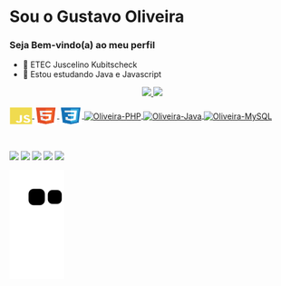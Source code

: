# Sou o Gustavo Oliveira
### Seja Bem-vindo(a) ao meu perfil 


- 🔭 ETEC Juscelino Kubitscheck
- 🌱 Estou estudando Java e Javascript

<div align="center">
  <a href="https://github.com/OliveiraGusta">
  <img  height="170em" src="https://github-readme-stats.vercel.app/api?username=OliveiraGusta&show_icons=true&theme=dark&include_all_commits=true&count_private=true"/>
  
  <img  height="170em" src="https://github-readme-stats.vercel.app/api/top-langs/?username=OliveiraGusta&layout_count=&langs_count=2&theme=dark"/>
</div>

<div style="display: inline_block"><br>
  <img align="center" alt="Oliveira-Js" height="30" width="40" src="https://raw.githubusercontent.com/devicons/devicon/master/icons/javascript/javascript-plain.svg">
  <img align="center" alt="Oliveira-HTML" height="30" width="40" src="https://raw.githubusercontent.com/devicons/devicon/master/icons/html5/html5-original.svg">
  <img align="center" alt="Oliveira-CSS" height="30" width="40" src="https://raw.githubusercontent.com/devicons/devicon/master/icons/css3/css3-original.svg">
  <img align="center" alt="Oliveira-PHP" height="40" width="60" src="https://cdn.jsdelivr.net/gh/devicons/devicon/icons/php/php-plain.svg" />
  <img align="center" alt="Oliveira-Java" height="35" width="45"src="https://cdn.jsdelivr.net/gh/devicons/devicon/icons/java/java-original.svg" />
  <img align="center" alt="Oliveira-MySQL" height="35" width="45"src="https://cdn.jsdelivr.net/gh/devicons/devicon/icons/mysql/mysql-original.svg" />
</div>

 ##
  
<div><br>
   <a href="https://www.instagram.com/oliveira_guxta03/" target="_blank"><img src="https://img.shields.io/badge/-Instagram-%23E4405F?style=for-the-badge&logo=instagram&logoColor=white" target="_blank"></a>
  <a href = "mailto:gustavo.oliver456@gmail.com"><img src="https://img.shields.io/badge/-Gmail-%23333?style=for-the-badge&logo=gmail&logoColor=white" target="_blank"></a>
  <a href="https://www.linkedin.com/in/gustavooliveira2003/" target="_blank"><img src="https://img.shields.io/badge/-LinkedIn-%230077B5?style=for-the-badge&logo=linkedin&logoColor=white" target="_blank"></a>
    <a href="https://api.whatsapp.com/send?phone=5511999962796&text=Ol%C3%A1%2C%20vi%20seu%20perfil%20no%20GitHub" target="_blank"><img src="https://img.shields.io/badge/WhatsApp-25D366?style=for-the-badge&logo=whatsapp&logoColor=white" target="_blank"></a>
   <a href="https://t.me/@Oliveira_Guxta" target="_blank"><img src="https://img.shields.io/badge/Telegram-2CA5E0?style=for-the-badge&logo=telegram&logoColor=white" target="_blank"></a>
  
   ![Snake animation](https://github.com/OliveiraGusta/OliveiraGusta/blob/output/github-contribution-grid-snake.svg)
  </div>

